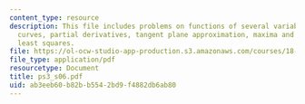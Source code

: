 ```yaml
---
content_type: resource
description: This file includes problems on functions of several variables, level
  curves, partial derivatives, tangent plane approximation, maxima and minima, and
  least squares.
file: https://ol-ocw-studio-app-production.s3.amazonaws.com/courses/18-02-multivariable-calculus-spring-2006/ab3eeb60b82bb5542bd9f4882db6ab80_ps3_s06.pdf
file_type: application/pdf
resourcetype: Document
title: ps3_s06.pdf
uid: ab3eeb60-b82b-b554-2bd9-f4882db6ab80
---
```

